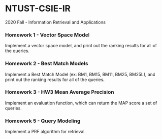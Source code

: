 # NTUST-CSIE-IR
2020 Fall - Information Retrieval and Applications

### Homework 1 - Vector Space Model

Implement a vector space model, and print out the ranking results for all of the queries.

### Homework 2 - Best Match Models

Implement a Best Match Model (ex: BM1, BM15, BM11, BM25, BM25L), and print out the ranking results for all of the queries.

### Homework 3 - HW3 Mean Average Precision

Implement an evaluation function, which can return the MAP score a set of queries.

### Homework 5 - Query Modeling

Implement a PRF algorithm for retrieval.

